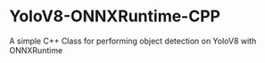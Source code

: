 # YoloV8-ONNXRuntime-CPP
A simple C++ Class for performing object detection on YoloV8 with ONNXRuntime
